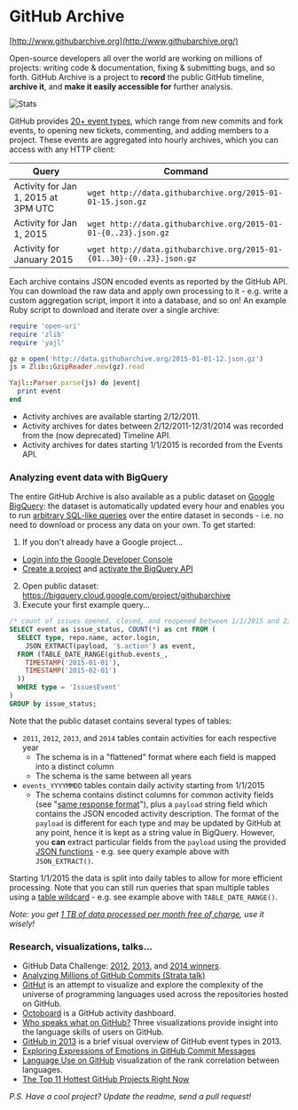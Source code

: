 # GitHub Archive

[http://www.githubarchive.org](http://www.githubarchive.org/)

Open-source developers all over the world are working on millions of projects: writing code & documentation, fixing & submitting bugs, and so forth. GitHub Archive is a project to **record** the public GitHub timeline, **archive it**, and **make it easily accessible for** further analysis.

![Stats](http://www.stathat.com//graphs/39/33/0b63991416f6b680e69f017a2c12.png?1340405820)

GitHub provides [20+ event types](http://developer.github.com/v3/activity/events/types/), which range from new commits and fork events, to opening new tickets, commenting, and adding members to a project. These events are  aggregated into hourly archives, which you can access with any HTTP client:

<table>
<thead>
  <tr>
    <th>Query</th>
    <th>Command</th>
  </tr>
</thead>
<tbody>
  <tr>
    <td>Activity for Jan 1, 2015 at 3PM UTC</td>
    <td><code>wget http://data.githubarchive.org/2015-01-01-15.json.gz</code></td>
  </tr>
  <tr>
    <td>Activity for Jan 1, 2015</td>
    <td><code>wget http://data.githubarchive.org/2015-01-01-{0..23}.json.gz</code></td>
  </tr>
  <tr>
    <td>Activity for January 2015</td>
    <td><code>wget http://data.githubarchive.org/2015-01-{01..30}-{0..23}.json.gz</code></td>
  </tr>
</tbody>
</table>

Each archive contains JSON encoded events as reported by the GitHub API. You can download the raw data and apply own processing to it - e.g. write a custom aggregation script, import it into a database, and so on! An example Ruby script to download and iterate over a single archive:

```ruby
require 'open-uri'
require 'zlib'
require 'yajl'

gz = open('http://data.githubarchive.org/2015-01-01-12.json.gz')
js = Zlib::GzipReader.new(gz).read

Yajl::Parser.parse(js) do |event|
  print event
end
```

* Activity archives are available starting 2/12/2011.
* Activity archives for dates between 2/12/2011-12/31/2014 was recorded from the (now deprecated) Timeline API.
* Activity archives for dates starting 1/1/2015 is recorded from the Events API.


### Analyzing event data with BigQuery 

The entire GitHub Archive is also available as a public dataset on [Google BigQuery](https://developers.google.com/bigquery/): the dataset is automatically updated every hour and enables you to run [arbitrary SQL-like queries](https://developers.google.com/bigquery/docs/query-reference) over the entire dataset in seconds - i.e. no need to download or process any data on your own. To get started: 

1. If you don't already have a Google project...
 * [Login into the Google Developer Console](https://console.developers.google.com/)
 * [Create a project](https://developers.google.com/console/help/#creatingdeletingprojects) and [activate the BigQuery API](https://developers.google.com/console/help/#activatingapis)
2. Open public dataset: https://bigquery.cloud.google.com/project/githubarchive
3. Execute your first example query...

```sql
/* count of issues opened, closed, and reopened between 1/1/2015 and 2/1/2015 */
SELECT event as issue_status, COUNT(*) as cnt FROM (
  SELECT type, repo.name, actor.login,
    JSON_EXTRACT(payload, '$.action') as event, 
  FROM (TABLE_DATE_RANGE(github.events_, 
    TIMESTAMP('2015-01-01'), 
    TIMESTAMP('2015-02-01')
  )) 
  WHERE type = 'IssuesEvent'
)
GROUP by issue_status;
```

Note that the public dataset contains several types of tables: 

* `2011`, `2012`, `2013`, and `2014` tables contain activities for each respective year
  * The schema is in a "flattened" format where each field is mapped into a distinct column
  * The schema is the same between all years
* `events_YYYYMMDD` tables contain daily activity starting from 1/1/2015
  * The schema contains distinct columns for common activity fields (see "[same response format](https://developer.github.com/v3/activity/events/)"), plus a `payload` string field which contains the JSON encoded activity description. The format of the `payload` is different for each type and may be updated by GitHub at any point, hence it is kept as a string value in BigQuery. However, you **can** extract particular fields from the `payload` using the provided [JSON functions](https://cloud.google.com/bigquery/query-reference#jsonfunctions) - e.g. see query example above with `JSON_EXTRACT()`.

Starting 1/1/2015 the data is split into daily tables to allow for more efficient processing. Note that you can still run queries that span multiple tables using a [table wildcard](https://cloud.google.com/bigquery/query-reference#tablewildcardfunctions) - e.g. see example above with `TABLE_DATE_RANGE()`. 

_Note: you get [1 TB of data processed per month free of charge](https://cloud.google.com/bigquery/pricing#queries), use it wisely!_

### Research, visualizations, talks... 

* GitHub Data Challenge: [2012](https://github.com/blog/1162-github-data-challenge-winners), [2013](https://github.com/blog/1544-data-challenge-ii-results), and [2014 winners](https://github.com/blog/1892-third-annual-data-challenge-winners).
* [Analyzing Millions of GitHub Commits (Strata talk)](https://www.youtube.com/watch?v=U_LNo_cSc70)
* [GitHut](http://githut.info/) is an attempt to visualize and explore the complexity of the universe of programming languages used across the repositories hosted on GitHub.
* [Octoboard](http://octoboard.com/) is a GitHub activity dashboard.
* [Who speaks what on GitHub?](http://danielvdende.com/gdc2014/) Three visualizations provide insight into the language skills of users on GitHub.
* [GitHub in 2013](http://blog.coderstats.net/github/2013/event-types/) is a brief visual overview of GitHub event types in 2013.
* [Exploring Expressions of Emotions in GitHub Commit Messages](http://geeksta.net/geeklog/exploring-expressions-emotions-github-commit-messages/)
* [Language Use on GitHub](http://datahackermd.com/2013/language-use-on-github/) visualization of the rank correlation between languages.
* [The Top 11 Hottest GitHub Projects Right Now](http://www.fastcolabs.com/3015178/the-top-10-hottest-github-projects-right-now?partner=rss)

_P.S. Have a cool project? Update the readme, send a pull request!_
